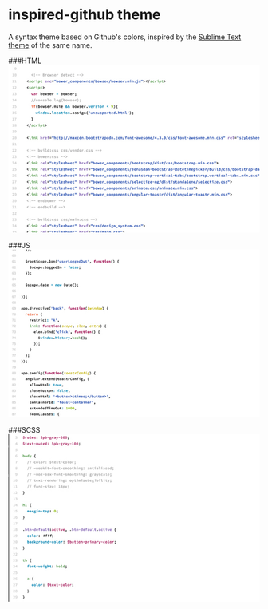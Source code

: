 # inspired-github theme

A syntax theme based on Github's colors, inspired by the [Sublime Text theme](https://github.com/sethlopezme/InspiredGitHub.tmtheme) of the same name.


###HTML
![image](https://raw.githubusercontent.com/smlombardi/inspired-github/master/screenshots/html.jpg)

###JS
![image](https://raw.githubusercontent.com/smlombardi/inspired-github/master/screenshots/js.jpg)

###SCSS
![image](https://raw.githubusercontent.com/smlombardi/inspired-github/master/screenshots/scss.jpg)
